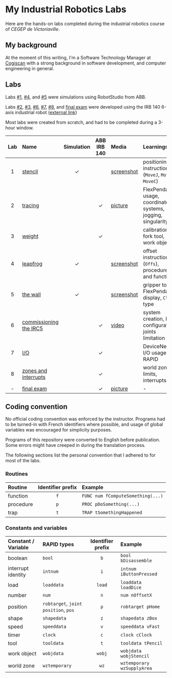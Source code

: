 # My Industrial Robotics Labs
Here are the hands-on labs completed during the industrial robotics course of <em>CEGEP de Victoriaville</em>.

## My background
At the moment of this writing, I'm a Software Technology Manager at [Cogiscan](https://cogiscan.com/)  with a strong background in software development, and computer engineering in general.

## Labs
Labs [#1](lab_1_stencil.mod), [#4](lab_4_leapfrog.mod), and [#5](lab_5_the_wall.mod) were simulations using RobotStudio from ABB.

Labs [#2](lab_2_tracing.mod), [#3](lab_3_weight.mod), [#6](lab_6_commissioning_the_irc5.mod), [#7](lab_7_io.mod), [#8](lab_8_zones_and_interrupts.mod), and [final exam](final_exam.mod) were developed using the IRB 140 6-axis industrial robot ([external link](https://new.abb.com/products/robotics/industrial-robots/irb-140))

Most labs were created from scratch, and had to be completed during a 3-hour window.

Lab | Name                                                       | Simulation | ABB IRB 140 | Media                                           | Learnings
:-: | :--------------------------------------------------------- | :--------: | :---------: | :---------------------------------------------- | :----------------------------------------------------------
1   | [stencil](lab_1_stencil.mod)                               | ✓          |             | [screenshot](media/lab_1_stencil.png)           | positioning instructions (`MoveJ`, `MoveL`, `MoveC`)
2   | [tracing](lab_2_tracing.mod)                               |            | ✓           | [picture](media/lab_2_tracing.png)              | FlexPendant usage, coordinate systems, jogging, singularity
3   | [weight](lab_3_weight.mod)                                 |            | ✓           |                                                 | calibration, fork tool, work objects
4   | [leapfrog](lab_4_leapfrog.mod)                             | ✓          |             | [screenshot](media/lab_4_leapfrog.png)          | offset instruction (`Offs`), procedures and functions
5   | [the wall](lab_5_the_wall.mod)                             | ✓          |             | [screenshot](media/lab_5_the_wall.png)          | gripper tool, FlexPendant display, `Clock` type
6   | [commissioning the IRC5](lab_6_commissioning_the_irc5.mod) |            | ✓           | [video](media/lab_6_commissioning_the_irc5.mp4) | system creation, I/O configuration, joints limitation
7   | [I/O](lab_7_io.mod)                                        |            | ✓           |                                                 | DeviceNet, I/O usage in RAPID
8   | [zones and interrupts](lab_8_zones_and_interrupts.mod)     |            | ✓           |                                                 | world zones, limits, interrupts 
\-  | [final exam](final_exam.mod)                               |            | ✓           | [picture](media/final_exam.jpg)                 | \-

## Coding convention
No official coding convention was enforced by the instructor. Programs had to be turned-in with French identifiers where possible, and usage of global variables was encouraged for simplicity purposes.

Programs of this repository were converted to English before publication. Some errors might have creeped in during the translation process.

The following sections list the personal convention that I adhered to for most of the labs.

### Routines
Routine      | Identifier prefix | Example
:----------- | :---------------: | :------
function     | `f`               | `FUNC num fComputeSomething(...)`
procedure    | `p`               | `PROC pDoSomething(...)`
trap         | `t`               | `TRAP tSomethingHappened`

### Constants and variables
Constant / Variable  | RAPID types                          | Identifier prefix | Example
:------------------- | :----------------------------------- | :---------------: | :------
boolean              | `bool`                               | `b`               | `bool bDisassemble`
interrupt identity   | `intnum`                             | `i`               | `intnum iButtonPressed`
load                 | `loaddata`                           | `load`            | `loaddata loadDice`
number               | `num`                                | `n`               | `num nOffsetX`
position             | `robtarget`, `joint position`, `pos` | `p`               | `robtarget pHome`
shape                | `shapedata`                          | `z`               | `shapedata zBox`
speed                | `speeddata`                          | `v`               | `speeddata vFast`
timer                | `clock`                              | `c`               | `clock cClock`
tool                 | `tooldata`                           | `t`               | `tooldata tPencil`
work object          | `wobjdata`                           | `wobj`            | `wobjdata wobjStencil`
world zone           | `wztemporary`                        | `wz`              | `wztemporary wzSupplyArea`
